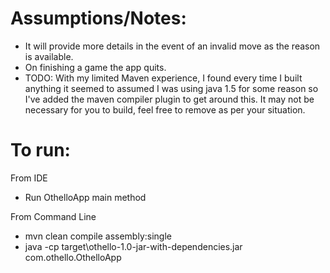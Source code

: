 # Assumptions/Notes:

* It will provide more details in the event of an invalid move as the reason is available.
* On finishing a game the app quits. 
* TODO: With my limited Maven experience, I found every time I built anything it seemed to assumed I was using java 1.5 for some reason so I've added the maven compiler plugin to get around this. It may not be necessary for you to build, feel free to remove as per your situation.

# To run:
From IDE
* Run OthelloApp main method

From Command Line
* mvn clean compile assembly:single
* java -cp target\othello-1.0-jar-with-dependencies.jar com.othello.OthelloApp